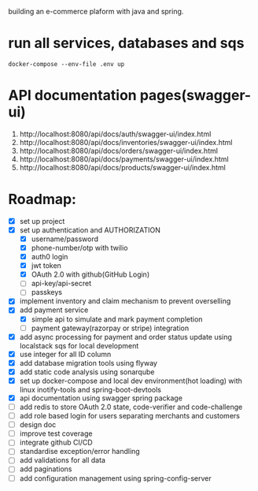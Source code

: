 building an e-commerce plaform with java and spring.

# run all services, databases and sqs
```
docker-compose --env-file .env up
```

# API documentation pages(swagger-ui)
1. http://localhost:8080/api/docs/auth/swagger-ui/index.html
2. http://localhost:8080/api/docs/inventories/swagger-ui/index.html
3. http://localhost:8080/api/docs/orders/swagger-ui/index.html
4. http://localhost:8080/api/docs/payments/swagger-ui/index.html
5. http://localhost:8080/api/docs/products/swagger-ui/index.html


# Roadmap:
- [x] set up project
- [x] set up authentication and AUTHORIZATION
  - [x] username/password
  - [x] phone-number/otp with twilio
  - [x] auth0 login
  - [x] jwt token
  - [x] OAuth 2.0 with github(GitHub Login)
  - [ ] api-key/api-secret
  - [ ] passkeys
- [x] implement inventory and claim mechanism to prevent overselling
- [x] add payment service
  - [x] simple api to simulate and mark payment completion
  - [ ] payment gateway(razorpay or stripe) integration
- [x] add async processing for payment and order status update using localstack sqs for local development
- [x] use integer for all ID column
- [x] add database migration tools using flyway
- [x] add static code analysis using sonarqube
- [x] set up docker-compose and local dev environment(hot loading) with linux inotify-tools and spring-boot-devtools
- [x] api documentation using swagger spring package
- [ ] add redis to store OAuth 2.0 state, code-verifier and code-challenge
- [ ] add role based login for users separating merchants and customers
- [ ] design doc
- [ ] improve test coverage
- [ ] integrate github CI/CD
- [ ] standardise exception/error handling
- [ ] add validations for all data
- [ ] add paginations
- [ ] add configuration management using spring-config-server